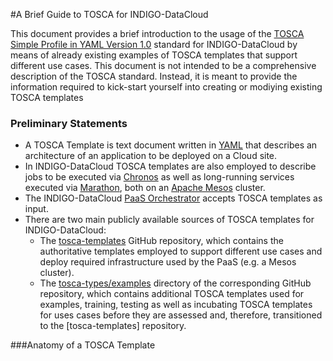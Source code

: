 #A Brief Guide to TOSCA for INDIGO-DataCloud

This document provides a brief introduction to the usage of the [TOSCA Simple Profile in YAML Version 1.0](http://docs.oasis-open.org/tosca/TOSCA-Simple-Profile-YAML/v1.0/csprd01/TOSCA-Simple-Profile-YAML-v1.0-csprd01.html) standard for INDIGO-DataCloud by means of already existing examples of TOSCA templates that support different use cases. This document is not intended to be a comprehensive description of the TOSCA standard. Instead, it is meant to provide the information required to kick-start yourself into creating or modiying existing TOSCA templates


### Preliminary Statements
* A TOSCA Template is text document written in [YAML](http://yaml.org/) that describes an architecture of an application to be deployed on a Cloud site.
* In INDIGO-DataCloud TOSCA templates are also employed to describe jobs to be executed via [Chronos](https://mesos.github.io/chronos/) as well as long-running services executed via [Marathon](https://mesosphere.github.io/marathon/), both on an [Apache Mesos](http://mesos.apache.org/) cluster.
* The INDIGO-DataCloud [PaaS Orchestrator](https://github.com/indigo-dc/orchestrator) accepts TOSCA templates as input.
* There are two main publicly available sources of TOSCA templates for INDIGO-DataCloud:
  * The [tosca-templates](https://github.com/indigo-dc/tosca-templates) GitHub repository, which contains the authoritative templates employed to support different use cases and deploy required infrastructure used by the PaaS (e.g. a Mesos cluster).
  * The [tosca-types/examples](https://github.com/indigo-dc/tosca-types/tree/master/examples) directory of the corresponding GitHub repository, which contains additional TOSCA templates used for examples, training, testing as well as incubating TOSCA templates for uses cases before they are assessed and, therefore, transitioned to the [tosca-templates] repository.


###Anatomy of a TOSCA Template
